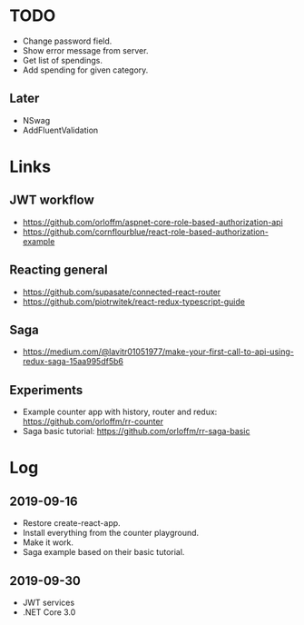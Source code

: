 # TODO

- Change password field.
- Show error message from server.
- Get list of spendings.
- Add spending for given category.

## Later

- NSwag
- AddFluentValidation

# Links

## JWT workflow

- https://github.com/orloffm/aspnet-core-role-based-authorization-api
- https://github.com/cornflourblue/react-role-based-authorization-example

## Reacting general

- https://github.com/supasate/connected-react-router
- https://github.com/piotrwitek/react-redux-typescript-guide

## Saga

- https://medium.com/@lavitr01051977/make-your-first-call-to-api-using-redux-saga-15aa995df5b6

## Experiments

- Example counter app with history, router and redux: https://github.com/orloffm/rr-counter
- Saga basic tutorial: https://github.com/orloffm/rr-saga-basic

# Log

## 2019-09-16

- Restore create-react-app.
- Install everything from the counter playground.
- Make it work.
- Saga example based on their basic tutorial.

## 2019-09-30

- JWT services
- .NET Core 3.0
